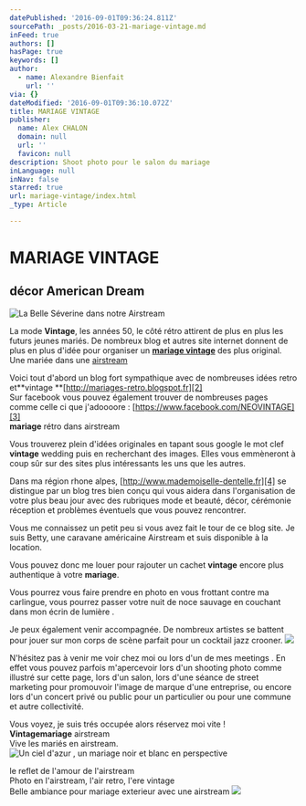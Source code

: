 ```yaml
---
datePublished: '2016-09-01T09:36:24.811Z'
sourcePath: _posts/2016-03-21-mariage-vintage.md
inFeed: true
authors: []
hasPage: true
keywords: []
author:
  - name: Alexandre Bienfait
    url: ''
via: {}
dateModified: '2016-09-01T09:36:10.072Z'
title: MARIAGE VINTAGE
publisher:
  name: Alex CHALON
  domain: null
  url: ''
  favicon: null
description: Shoot photo pour le salon du mariage
inLanguage: null
inNav: false
starred: true
url: mariage-vintage/index.html
_type: Article

---
```

# MARIAGE VINTAGE

## décor American Dream
![La Belle Séverine dans notre Airstream](https://the-grid-user-content.s3-us-west-2.amazonaws.com/27551ae3-1cf7-4b6f-88e9-58cc03442e5d.jpg)

La mode **Vintage**, les années 50, le côté rétro attirent de plus en plus les futurs jeunes mariés. De nombreux blog et autres site internet donnent de plus en plus d'idée pour organiser un **[mariage vintage][0]** des plus original. Une mariée dans une [airstream][1]

Voici tout d'abord un blog fort sympathique avec de nombreuses idées retro et**vintage **[http://mariages-retro.blogspot.fr][2]  
Sur facebook vous pouvez également trouver de nombreuses pages comme celle ci que j'adoooore : [https://www.facebook.com/NEOVINTAGE][3]  
**mariage** rétro dans airstream

Vous trouverez plein d'idées originales en tapant sous google le mot clef **vintage** wedding puis en recherchant des images. Elles vous emmèneront à coup sûr sur des sites plus intéressants les uns que les autres.

Dans ma région rhone alpes, [http://www.mademoiselle-dentelle.fr][4] se distingue par un blog tres bien conçu qui vous aidera dans l'organisation de votre plus beau jour avec des rubriques mode et beauté, décor, cérémonie réception et problèmes éventuels que vous pouvez rencontrer.

Vous me connaissez un petit peu si vous avez fait le tour de ce blog site. Je suis Betty, une caravane américaine Airstream et suis disponible à la location.

Vous pouvez donc me louer pour rajouter un cachet **vintage** encore plus authentique à votre **mariage**.

Vous pourrez vous faire prendre en photo en vous frottant contre ma carlingue, vous pourrez passer votre nuit de noce sauvage en couchant dans mon écrin de lumière .

Je peux également venir accompagnée. De nombreux artistes se battent pour jouer sur mon corps de scène parfait pour un cocktail jazz crooner.
![](https://s3-us-west-2.amazonaws.com/the-grid-img/p/4e033bf1a0a4bbeab671daf57922eff0e5819ccf.jpg)

N'hésitez pas à venir me voir chez moi ou lors d'un de mes meetings . En effet vous pouvez parfois m'apercevoir lors d'un shooting photo comme illustré sur cette page, lors d'un salon, lors d'une séance de street marketing pour promouvoir l'image de marque d'une entreprise, ou encore lors d'un concert privé ou public pour un particulier ou pour une commune et autre collectivité.

Vous voyez, je suis trés occupée alors réservez moi vite !  
**Vintagemariage** airstream  
Vive les mariés en airstream.
![Un ciel d'azur  , un mariage noir et blanc en perspective](https://s3-us-west-2.amazonaws.com/the-grid-img/p/872ce122f57268137e6f1c54b042b1eff0f0741f.jpg)

le reflet de l'amour de l'airstream  
Photo en l'airstream, l'air retro, l'ere vintage  
Belle ambiance pour mariage exterieur avec une airstream
![](https://the-grid-user-content.s3-us-west-2.amazonaws.com/d548f9e8-4244-405d-8559-45cddb3fe317.jpg)

[0]: http://www/loveandlive.fr "Animation mariage drome"
[1]: http://www.betty-lascene.fr/ "Airstream france"
[2]: http://mariages-retro.blogspot.fr/
[3]: https://www.facebook.com/NEOVINTAGE
[4]: http://www.mademoiselle-dentelle.fr/
